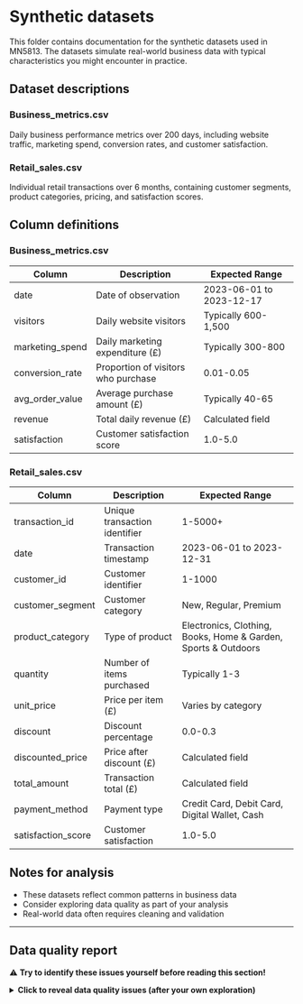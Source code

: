 # Synthetic datasets

This folder contains documentation for the synthetic datasets used in MN5813. The datasets simulate real-world business data with typical characteristics you might encounter in practice.

## Dataset descriptions

### Business_metrics.csv
Daily business performance metrics over 200 days, including website traffic, marketing spend, conversion rates, and customer satisfaction.

### Retail_sales.csv
Individual retail transactions over 6 months, containing customer segments, product categories, pricing, and satisfaction scores.

## Column definitions

### Business_metrics.csv
| Column | Description | Expected Range |
|--------|-------------|----------------|
| date | Date of observation | 2023-06-01 to 2023-12-17 |
| visitors | Daily website visitors | Typically 600-1,500 |
| marketing_spend | Daily marketing expenditure (£) | Typically 300-800 |
| conversion_rate | Proportion of visitors who purchase | 0.01-0.05 |
| avg_order_value | Average purchase amount (£) | Typically 40-65 |
| revenue | Total daily revenue (£) | Calculated field |
| satisfaction | Customer satisfaction score | 1.0-5.0 |

### Retail_sales.csv
| Column | Description | Expected Range |
|--------|-------------|----------------|
| transaction_id | Unique transaction identifier | 1-5000+ |
| date | Transaction timestamp | 2023-06-01 to 2023-12-31 |
| customer_id | Customer identifier | 1-1000 |
| customer_segment | Customer category | New, Regular, Premium |
| product_category | Type of product | Electronics, Clothing, Books, Home & Garden, Sports & Outdoors |
| quantity | Number of items purchased | Typically 1-3 |
| unit_price | Price per item (£) | Varies by category |
| discount | Discount percentage | 0.0-0.3 |
| discounted_price | Price after discount (£) | Calculated field |
| total_amount | Transaction total (£) | Calculated field |
| payment_method | Payment type | Credit Card, Debit Card, Digital Wallet, Cash |
| satisfaction_score | Customer satisfaction | 1.0-5.0 |

## Notes for analysis

- These datasets reflect common patterns in business data
- Consider exploring data quality as part of your analysis
- Real-world data often requires cleaning and validation

---

## Data quality report

⚠️ **Try to identify these issues yourself before reading this section!**

<details>
<summary><strong>Click to reveal data quality issues (after your own exploration)</strong></summary>

### Business_metrics_special.csv - Data quality issues

#### Missing values (NaN)
1. **Satisfaction scores**: 15 random missing values
   - Represents customers who didn't complete satisfaction surveys
   - Not missing at random - consider imputation strategies

2. **Marketing spend**: 8 random missing values
   - Simulates data collection/recording failures
   - May need interpolation or forward-fill

3. **Average order value**: Missing for days with very low visitors (<5th percentile)
   - Represents system issues on low-traffic days
   - Conditional missingness pattern

#### Data entry errors
1. **Negative satisfaction scores**: 2 instances with value -1
   - Obviously impossible values (scale is 1-5)
   - Need validation rules

2. **Extreme marketing spend**: 3 instances with 3x maximum normal spend
   - Potential decimal point errors or special campaigns
   - Require investigation before handling

#### Special events
- **Day 180**: Black Friday effect (2.5x visitors, 1.5x conversion, 1.3x AOV)
- **Day 145**: Technical issue (0.5x visitors, 0.3x conversion, 0.7x satisfaction)

### Retail_sales_special.csv - Data quality issues

#### Missing values (NaN)
1. **Customer segment**: 200 missing values
   - New customers not yet classified
   - Consider "Unknown" category or predictive classification

2. **Satisfaction score**: 500 missing values
   - Customers who didn't provide feedback
   - Analyse missingness pattern - may correlate with satisfaction level

3. **Payment method**: 20 missing values (only from cash transactions)
   - Recording issues at point of sale
   - Can likely be imputed as "Cash"

#### Data entry errors
1. **Negative quantities**: 5 transactions with quantity = -1
   - Impossible values requiring correction
   - May represent returns (need business context)

2. **Extreme unit prices**: 3 items with 100x normal price
   - Decimal point errors (£5,000 instead of £50.00)
   - Use category-based validation

3. **Zero prices**: 10 items with unit_price = 0
   - Promotional items or data entry errors
   - Need business rules for handling

#### Duplicate records
- **20 duplicate transactions**: Same details but different transaction_id (+10000)
- Require deduplication strategy
- Consider keeping first occurrence

### Learning objectives

These issues help students practice:
1. **Data exploration**: Identifying anomalies through summary statistics and visualisation
2. **Missing data analysis**: Understanding patterns and choosing imputation strategies
3. **Outlier detection**: Statistical methods vs domain knowledge
4. **Data validation**: Creating business rules and constraints
5. **Documentation**: Recording cleaning decisions for reproducibility

### Recommended analysis approach

1. Start with exploratory data analysis (EDA)
2. Create data quality reports
3. Document all issues found
4. Develop cleaning strategies
5. Validate results
6. Document decisions made

</details>
